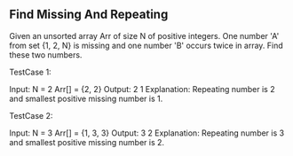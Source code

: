 Find Missing And Repeating
---------------------------
Given an unsorted array Arr of size N of positive integers. One number 'A' from set {1, 2, N} is missing and one number 'B' occurs twice in array. Find these two numbers.

TestCase 1:

Input:
N = 2
Arr[] = {2, 2}
Output: 2 1
Explanation: Repeating number is 2 and 
smallest positive missing number is 1.

TestCase 2:

Input:
N = 3
Arr[] = {1, 3, 3}
Output: 3 2
Explanation: Repeating number is 3 and 
smallest positive missing number is 2.
